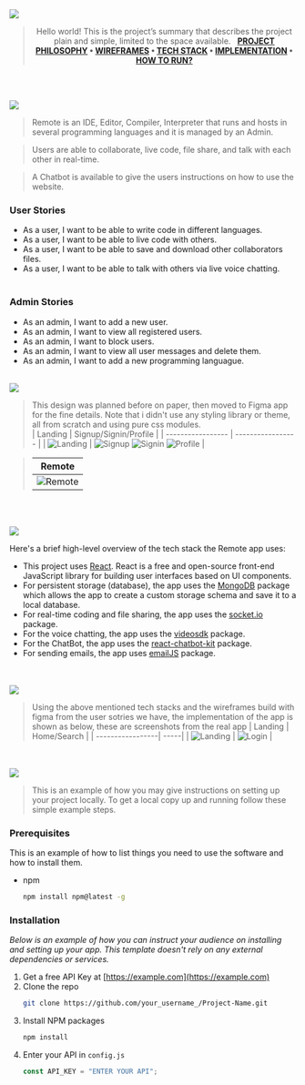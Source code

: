 <img src="./readme/title1.svg"/>

<div align="center">

> Hello world! This is the project’s summary that describes the project plain and simple, limited to the space available.  
> **[PROJECT PHILOSOPHY](https://github.com/julescript/well_app#-project-philosophy) • [WIREFRAMES](https://github.com/julescript/well_app#-wireframes) • [TECH STACK](https://github.com/julescript/well_app#-tech-stack) • [IMPLEMENTATION](https://github.com/julescript/well_app#-impplementation) • [HOW TO RUN?](https://github.com/julescript/well_app#-how-to-run)**

</div>

<br><br>

<img src="./readme/title2.svg"/>

> Remote is an IDE, Editor, Compiler, Interpreter that runs and hosts in several programming languages and it is managed by an Admin.

> Users are able to collaborate, live code, file share, and talk with each other in real-time.

> A Chatbot is available to give the users instructions on how to use the website.

### User Stories

- As a user, I want to be able to write code in different languages.
- As a user, I want to be able to live code with others.
- As a user, I want to be able to save and download other collaborators files.
- As a user, I want to be able to talk with others via live voice chatting.
  <br><br>

### Admin Stories

- As an admin, I want to add a new user.
- As an admin, I want to view all registered users.
- As an admin, I want to block users.
- As an admin, I want to view all user messages and delete them.
- As an admin, I want to add a new programming languague.
  <br><br>

<img src="./readme/title3.svg"/>

> This design was planned before on paper, then moved to Figma app for the fine details.
> Note that i didn't use any styling library or theme, all from scratch and using pure css modules.
> <br>
> | Landing | Signup/Signin/Profile |
> | ----------------- | ----------------- |
> | ![Landing](https://github.com/mohamad-tahan/Remote/blob/main/readme/home.png) | ![Signup](https://github.com/mohamad-tahan/Remote/blob/main/readme/signup.png) ![Signin](https://github.com/mohamad-tahan/Remote/blob/main/readme/signin.png) ![Profile](https://github.com/mohamad-tahan/Remote/blob/main/readme/profile.png) |

> | Remote |
> | -----------------|
> | ![Remote](https://github.com/mohamad-tahan/Remote/blob/main/readme/remote.png) |


<br><br>

<img src="./readme/title4.svg"/>

Here's a brief high-level overview of the tech stack the Remote app uses:

- This project uses [React](https://reactjs.org/). React is a free and open-source front-end JavaScript library for building user interfaces based on UI components.
- For persistent storage (database), the app uses the [MongoDB](https://www.mongodb.com/) package which allows the app to create a custom storage schema and save it to a local database.
- For real-time coding and file sharing, the app uses the [socket.io](https://socket.io/) package.
- For the voice chatting, the app uses the [videosdk](https://www.videosdk.live/) package.
- For the ChatBot, the app uses the [react-chatbot-kit](https://fredrikoseberg.github.io/react-chatbot-kit-docs/docs/) package.
- For sending emails, the app uses [emailJS](https://www.emailjs.com/) package.

<br><br>
<img src="./readme/title5.svg"/>

> Using the above mentioned tech stacks and the wireframes build with figma from the user sotries we have, the implementation of the app is shown as below, these are screenshots from the real app
> | Landing | Home/Search |
> | -----------------| -----|
> | ![Landing](https://github.com/mohamad-tahan/Remote/blob/main/readme/landing.gif) | ![Login](https://github.com/mohamad-tahan/Remote/blob/main/readme/login.gif) |

<br><br>
<img src="./readme/title6.svg"/>

> This is an example of how you may give instructions on setting up your project locally.
> To get a local copy up and running follow these simple example steps.

### Prerequisites

This is an example of how to list things you need to use the software and how to install them.

- npm
  ```sh
  npm install npm@latest -g
  ```

### Installation

_Below is an example of how you can instruct your audience on installing and setting up your app. This template doesn't rely on any external dependencies or services._

1. Get a free API Key at [https://example.com](https://example.com)
2. Clone the repo
   ```sh
   git clone https://github.com/your_username_/Project-Name.git
   ```
3. Install NPM packages
   ```sh
   npm install
   ```
4. Enter your API in `config.js`
   ```js
   const API_KEY = "ENTER YOUR API";
   ```
